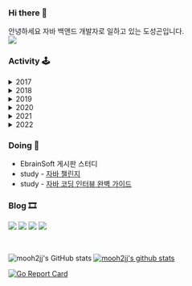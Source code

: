 ### Hi there 👋

안녕하세요 자바 백앤드 개발자로 일하고 있는 도성곤입니다. <br>
<a href="https://hits.seeyoufarm.com"><img src="https://hits.seeyoufarm.com/api/count/incr/badge.svg?url=https%3A%2F%2Fgithub.com%2Fgjbae1212%2Fhit-counter%2FREADME&count_bg=%2379C83D&title_bg=%23555555&icon=go.svg&icon_color=%2300ADD8&title=hits&edge_flat=false"/></a>

### Activity 🕹

<details>
<summary>2017</summary>
<div markdown="1">

* 가천대 전자공학과 졸업 배운 소프트웨어 과목 
  - C언어, 자료구조, 네트워크원리, 컴퓨터자료구조, 운영체제
* [ICT 융합 프로젝트 공모전 참가상](https://m.blog.naver.com/PostView.naver?isHttpsRedirect=true&blogId=no1_devicemart&logNo=220755577080)
* 전자기사 취득

</div>
</details>

<details>
<summary>2018</summary>
<div markdown="1">

* 임베디드 기반의 IoT 개발 고급인력 양성과정 수료
  - 임베디드 C언어
  - 라즈베리파이로 우분투 리눅스 경험

</div>
</details>

<details>
<summary>2019</summary>
<div markdown="1">

* 무선설비기사 취득, 정보통신기사 필기 합격
* 정보처리기사 취득
* 이것이 자바다
* SQL 첫걸음
* 이것이 MySQL이다
* 모던 웹을 위한 JavaScript + jQuery 입문
* 스티브리자바 웹개발 취업과정 수강
</div>
</details>

<details>
<summary>2020</summary>
<div markdown="1">

* 스티브리자바 웹개발 취업과정 4개월 수료
* 처음 해보는 Servlet & JSP 웹 프로그래밍
* 자바 웹을 다루는 기술
* Oracle SQL : 실전 오라클 SQL 가이드
* 스프링 퀵 스타트
* 코드로 배우는 스프링 웹 프로젝트
* Vue.js 코딩 공작소
* 누구나 끝까지 따라 할 수 있는 스프링 부트 퀵스타트

</div>
</details>


<details>
<summary>2021</summary>
<div markdown="1">

* 코드로 배우는 스프링 웹 프로젝트
* 스프링 부트와 AWS로 혼자 구현하는 웹 서비스
* 백기선, 자바8 강의
* 김영한, 모든 개발자를 위한 HTTP 웹 기본 지식
* 김영한 스프링 핵심원리
* 김영한 스프링 핵심원리 - 기본편
* 김영한, 자바 ORM 표준 JPA 프로그래밍 - 실전 1편
* 김영한, 자바 ORM 표준 JPA 프로그래밍 - 실전 2편
* 김영한, QueryDSL
* 카카오페이 개발자가 재해석 하는 <클린코드>
* F-lab 자바 스프링 백앤드 과정 수강

</div>
</details>

<details>
<summary>2022</summary>
<div markdown="1">

* 객체지향과 사실과 오해
* 오브젝트
* 스프링 입문을 위한 자바 객체 지향의 원리와 이해
* 자바 ORM 표준 JPA 프로그래밍
* 스프링 배치 완벽 가이드
* 모던 인 자바 인 액션
* 이펙티브 자바
* 모던 자바스크립트 DeepDive
* 토비의 스프링 1권
* Real Mysql 1,2권
* 테스트 주도 개발 시작하기
* 도메인 주도 개발 시작하기
* 도메인 주도 설계로 시작하는 마이크로서비스 개발
* F-lab 자바 스프링 백앤드 과정 수료


</div>
</details>


### Doing 🏃‍
* EbrainSoft 게시판 스터디 
* study - [자바 챌린지](https://github.com/mooh2jj/Java-Challenge-Study)
* study - [자바 코딩 인터뷰 완벽 가이드](https://github.com/mooh2jj/Java-Coding-Interview-Study)

### Blog 🎞

<a href="https://velog.io/@mooh2jj" target="_blank"><img src="https://img.shields.io/badge/velog-3DDC84?style=flat-square&logo=velog&logoColor=white"/></a>
<a href="https://rain-tank-b79.notion.site/AlphaGiver-CleanCode-90183d48a14f4420ae8d9819b1e5c871" target="_blank"><img src="https://img.shields.io/badge/Notion-FFFFF0?style=flat-square&logo=Notion&logoColor=black"/></a>
<a href="https://www.linkedin.com/in/seong-gon-do-9b6988b4/" target="_blank"><img src="https://img.shields.io/badge/LinkedIn-blue?style=flat-square&logo=Linkedin&logoColor=white"/></a>
<a href="https://blog.naver.com/mooh2jj" target="_blank"><img src="https://img.shields.io/badge/Naver-3DDC84?style=flat-square&logo=Naver&logoColor=white"/></a>

<br>

![mooh2jj's GitHub stats](https://github-readme-stats.vercel.app/api?username=mooh2jj&show_icons=true&theme=radical)
[![mooh2jj's github stats](https://github-readme-stats.vercel.app/api/top-langs/?username=mooh2jj&show_icons=true&hide_border=true&title_color=004386&icon_color=004386&layout=compact)](https://github.com/mooh2jj)

<a href="https://goreportcard.com/report/github.com/gjbae1212/hit-counter"><img src="https://goreportcard.com/badge/github.com/gjbae1212/hit-counter" alt="Go Report Card" /></a> 
</p>

